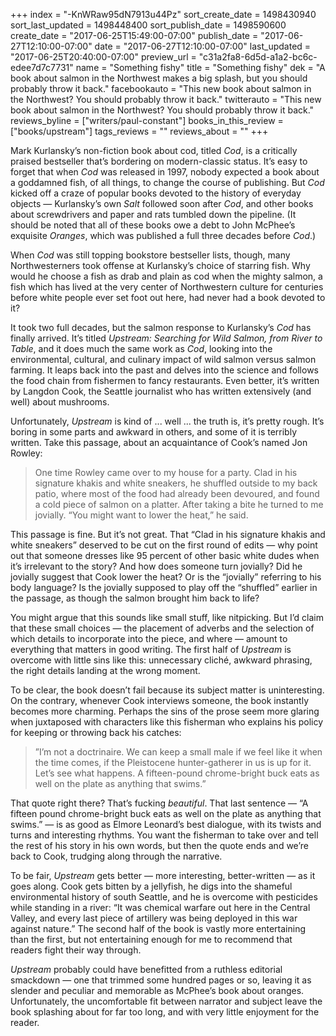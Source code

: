 +++
index = "-KnWRaw95dN7913u44Pz"
sort_create_date = 1498430940
sort_last_updated = 1498448400
sort_publish_date = 1498590600
create_date = "2017-06-25T15:49:00-07:00"
publish_date = "2017-06-27T12:10:00-07:00"
date = "2017-06-27T12:10:00-07:00"
last_updated = "2017-06-25T20:40:00-07:00"
preview_url = "c31a2fa8-6d5d-a1a2-bc6c-edee7d7c7731"
name = "Something fishy"
title = "Something fishy"
dek = "A book about salmon in the Northwest makes a big splash, but you should probably throw it back."
facebookauto = "This new book about salmon in the Northwest? You should probably throw it back."
twitterauto = "This new book about salmon in the Northwest? You should probably throw it back."
reviews_byline = ["writers/paul-constant"]
books_in_this_review = ["books/upstream"]
tags_reviews = ""
reviews_about = ""
+++

Mark Kurlansky’s non-fiction book about cod, titled *Cod*, is a critically praised bestseller that’s bordering on modern-classic status. It’s easy to forget that when *Cod* was released in 1997, nobody expected a book about a goddamned fish, of all things, to change the course of publishing. But *Cod* kicked off a craze of popular books devoted to the history of everyday objects — Kurlansky’s own *Salt* followed soon after *Cod*, and other books about screwdrivers and paper and rats tumbled down the pipeline. (It should be noted that all of these books owe a debt to John McPhee’s exquisite *Oranges*, which was published a full three decades before *Cod*.)

When *Cod* was still topping bookstore bestseller lists, though, many Northwesterners took offense at Kurlansky’s choice of starring fish. Why would he choose a fish as drab and plain as cod when the mighty salmon, a fish which has lived at the very center of Northwestern culture for centuries before white people ever set foot out here, had never had a book devoted to it?

It took two full decades, but the salmon response to Kurlansky’s *Cod* has finally arrived. It’s titled *Upstream: Searching for Wild Salmon, from River to Table*, and it does much the same work as *Cod*, looking into the environmental, cultural, and culinary impact of wild salmon versus salmon farming. It leaps back into the past and delves into the science and follows the food chain from fishermen to fancy restaurants. Even better, it’s written by Langdon Cook, the Seattle journalist who has written extensively (and well) about mushrooms.

Unfortunately, *Upstream* is kind of ... well ... the truth is, it’s pretty rough. It’s boring in some parts and awkward in others, and some of it is terribly written. Take this passage, about an acquaintance of Cook’s named Jon Rowley:

<blockquote>One time Rowley came over to my house for a party. Clad in his signature khakis and white sneakers, he shuffled outside to my back patio, where most of the food had already been devoured, and found a cold piece of salmon on a platter. After taking a bite he turned to me jovially. “You might want to lower the heat,” he said.</blockquote>

This passage is fine. But it’s not great. That “Clad in his signature khakis and white sneakers” deserved to be cut on the first round of edits — why point out that someone dresses like 95 percent of other basic white dudes when it’s irrelevant to the story?  And how does someone turn jovially? Did he jovially suggest that Cook lower the heat? Or is the “jovially” referring to his body language? Is the jovially supposed to play off the “shuffled” earlier in the passage, as though the salmon brought him back to life?

You might argue that this sounds like small stuff, like nitpicking. But I’d claim that these small choices — the placement of adverbs and the selection of which details to incorporate into the piece, and where — amount to everything that matters in good writing. The first half of *Upstream* is overcome with little sins like this: unnecessary cliché, awkward phrasing, the right details landing at the wrong moment.

To be clear, the book doesn’t fail because its subject matter is uninteresting. On the contrary, whenever Cook interviews someone, the book instantly becomes more charming. Perhaps the sins of the prose seem more glaring when juxtaposed with characters like this fisherman who explains his policy for keeping or throwing back his catches:

<blockquote>”I’m not a doctrinaire. We can keep a small male if we feel like it when the time comes, if the Pleistocene hunter-gatherer in us is up for it. Let’s see what happens. A fifteen-pound chrome-bright buck eats as well on the plate as anything that swims.”</blockquote>

That quote right there? That’s fucking *beautiful*. That last sentence — “A fifteen pound chrome-bright buck eats as well on the plate as anything that swims.” — is as good as Elmore Leonard’s best dialogue, with its twists and turns and interesting rhythms. You want the fisherman to take over and tell the rest of his story in his own words, but then the quote ends and we’re back to Cook, trudging along through the narrative.

To be fair, *Upstream* gets better — more interesting, better-written — as it goes along. Cook gets bitten by a jellyfish, he digs into the shameful environmental history of south Seattle, and he is overcome with pesticides while standing in a river: “It was chemical warfare out here in the Central Valley, and every last piece of artillery was being deployed in this war against nature.” The second half of the book is vastly more entertaining than the first, but not entertaining enough for me to recommend that readers fight their way through.

*Upstream* probably could have benefitted from a ruthless editorial smackdown — one that trimmed some hundred pages or so, leaving it as slender and peculiar and memorable as McPhee’s book about oranges. Unfortunately, the uncomfortable fit between narrator and subject leave the book splashing about for far too long, and with very little enjoyment for the reader.